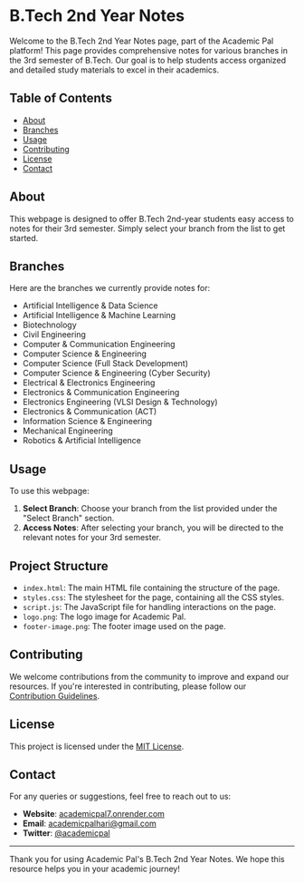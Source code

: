# B.Tech 2nd Year Notes

Welcome to the B.Tech 2nd Year Notes page, part of the Academic Pal platform! This page provides comprehensive notes for various branches in the 3rd semester of B.Tech. Our goal is to help students access organized and detailed study materials to excel in their academics.

## Table of Contents

- [About](#about)
- [Branches](#branches)
- [Usage](#usage)
- [Contributing](#contributing)
- [License](#license)
- [Contact](#contact)

## About

This webpage is designed to offer B.Tech 2nd-year students easy access to notes for their 3rd semester. Simply select your branch from the list to get started.

## Branches

Here are the branches we currently provide notes for:

- Artificial Intelligence & Data Science
- Artificial Intelligence & Machine Learning
- Biotechnology
- Civil Engineering
- Computer & Communication Engineering
- Computer Science & Engineering
- Computer Science (Full Stack Development)
- Computer Science & Engineering (Cyber Security)
- Electrical & Electronics Engineering
- Electronics & Communication Engineering
- Electronics Engineering (VLSI Design & Technology)
- Electronics & Communication (ACT)
- Information Science & Engineering
- Mechanical Engineering
- Robotics & Artificial Intelligence

## Usage

To use this webpage:

1. **Select Branch**: Choose your branch from the list provided under the "Select Branch" section.
2. **Access Notes**: After selecting your branch, you will be directed to the relevant notes for your 3rd semester.

## Project Structure

- `index.html`: The main HTML file containing the structure of the page.
- `styles.css`: The stylesheet for the page, containing all the CSS styles.
- `script.js`: The JavaScript file for handling interactions on the page.
- `logo.png`: The logo image for Academic Pal.
- `footer-image.png`: The footer image used on the page.

## Contributing

We welcome contributions from the community to improve and expand our resources. If you're interested in contributing, please follow our [Contribution Guidelines](CONTRIBUTING.md).

## License

This project is licensed under the [MIT License](LICENSE).

## Contact

For any queries or suggestions, feel free to reach out to us:

- **Website**: [academicpal7.onrender.com](https://academicpal7.onrender.com)
- **Email**: academicpalhari@gmail.com
- **Twitter**: [@academicpal](https://twitter.com/academicpal)

---

Thank you for using Academic Pal's B.Tech 2nd Year Notes. We hope this resource helps you in your academic journey!
